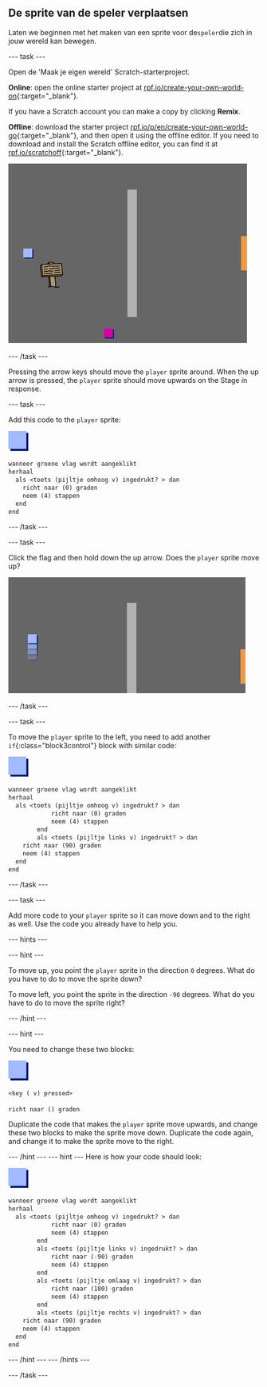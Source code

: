 ## De sprite van de speler verplaatsen

Laten we beginnen met het maken van een sprite voor de` speler `die zich in jouw wereld kan bewegen.

\--- task \---

Open de 'Maak je eigen wereld' Scratch-starterproject.

**Online**: open the online starter project at [rpf.io/create-your-own-world-on](http://rpf.io/create-your-own-world-on){:target="_blank"}.

If you have a Scratch account you can make a copy by clicking **Remix**.

**Offline**: download the starter project [rpf.io/p/en/create-your-own-world-go](http://rpf.io/p/en/create-your-own-world-go){:target="_blank"}, and then open it using the offline editor. If you need to download and install the Scratch offline editor, you can find it at [rpf.io/scratchoff](https://rpf.io/scratchoff){:target="_blank"}.

![screenshot](images/world-starter.png)

\--- /task \---

Pressing the arrow keys should move the `player` sprite around. When the up arrow is pressed, the `player` sprite should move upwards on the Stage in response.

\--- task \---

Add this code to the `player` sprite:

![player](images/player.png)

```blocks3
wanneer groene vlag wordt aangeklikt
herhaal 
  als <toets (pijltje omhoog v) ingedrukt? > dan 
    richt naar (0) graden
    neem (4) stappen
  end
end
```

\--- /task \---

\--- task \---

Click the flag and then hold down the up arrow. Does the `player` sprite move up?

![screenshot](images/world-up.png)

\--- /task \---

\--- task \---

To move the `player` sprite to the left, you need to add another `if`{:class="block3control"} block with similar code:

![player](images/player.png)

```blocks3
wanneer groene vlag wordt aangeklikt
herhaal 
  als <toets (pijltje omhoog v) ingedrukt? > dan
            richt naar (0) graden
            neem (4) stappen
        end
        als <toets (pijltje links v) ingedrukt? > dan 
    richt naar (90) graden
    neem (4) stappen
  end
end
```

\--- /task \---

\--- task \---

Add more code to your `player` sprite so it can move down and to the right as well. Use the code you already have to help you.

\--- hints \---

\--- hint \---

To move up, you point the `player` sprite in the direction `0` degrees. What do you have to do to move the sprite down?

To move left, you point the sprite in the direction `-90` degrees. What do you have to do to move the sprite right?

\--- /hint \---

\--- hint \---

You need to change these two blocks:

![player](images/player.png)

```blocks3
<key ( v) pressed>

richt naar () graden
```

Duplicate the code that makes the `player` sprite move upwards, and change these two blocks to make the sprite move down. Duplicate the code again, and change it to make the sprite move to the right.

\--- /hint \--- \--- hint \--- Here is how your code should look:

![player](images/player.png)

```blocks3
wanneer groene vlag wordt aangeklikt
herhaal 
  als <toets (pijltje omhoog v) ingedrukt? > dan
            richt naar (0) graden
            neem (4) stappen
        end
        als <toets (pijltje links v) ingedrukt? > dan
            richt naar (-90) graden
            neem (4) stappen
        end
        als <toets (pijltje omlaag v) ingedrukt? > dan
            richt naar (180) graden
            neem (4) stappen
        end
        als <toets (pijltje rechts v) ingedrukt? > dan 
    richt naar (90) graden
    neem (4) stappen
  end
end
```

\--- /hint \--- \--- /hints \---

\--- /task \---